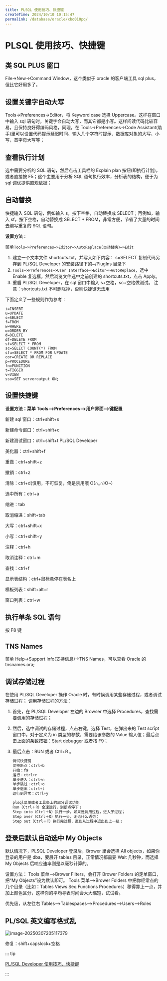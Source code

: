 ```yaml
---
title: PLSQL 使用技巧、快捷键
createTime: 2024/10/10 10:15:47
permalink: /database/oracle/xbo010pq/
---
```


# PLSQL 使用技巧、快捷键

## 类 SQL PLUS 窗口

File->New->Command Window，这个类似于 oracle 的客户端工具 sql plus，但比它好用多了。

## 设置关键字自动大写

Tools->Preferences->Editor，将 Keyword case 选择 Uppercase。这样在窗口中输入 sql 语句时，关键字会自动大写，而其它都是小写。这样阅读代码比较容易，且保持良好得编码风格，同理，在 Tools->Preferences->Code Assistant(助手)里可以设置代码提示延迟时间、输入几个字符时提示、数据库对象的大写、小写，首字母大写等；

## 查看执行计划

选中需要分析的 SQL 语句，然后点击工具栏的 Explain plan 按钮(即执行计划)，或者直接按 F5；这个主要用于分析 SQL 语句执行效率，分析表的结构，便于为 sql 调优提供直观依据；

## 自动替换

快捷输入 SQL 语句，例如输入 s，按下空格，自动替换成 SELECT；再例如，输入 sf，按下空格，自动替换成 SELECT \* FROM，非常方便，节省了大量的时间去编写重复的 SQL 语句。

**设置方法**：

菜单`Tools–>Preferences–>Editor–>AutoReplace(自动替换)–>Edit`

1. 建立一个文本文件 shortcuts.txt，并写入如下内容： s=SELECT 复制代码另存到 PL/SQL Developer 的安装路径下的~/PlugIns 目录下
2. `Tools–>Preferences–>User Interface–>Editor–>AutoReplace`，选中 Enable 复选框，然后浏览文件选中之前创建的 shortcuts.txt，点击 Apply。
3. 重启 PL/SQL Developer，在 sql 窗口中输入 s+空格，sc+空格做测试。 注意：shortcuts.txt 不可删除掉，否则快捷键无法用

下面定义了一些规则作为参考：

```
i=INSERT
u=UPDATE
s=SELECT
f=FROM
w=WHERE
o=ORDER BY
d=DELETE
df=DELETE FROM
sf=SELECT * FROM
sc=SELECT COUNT(*) FROM
sfu=SELECT * FROM FOR UPDATE
cor=CREATE OR REPLACE
p=PROCEDURE
fn=FUNCTION
t=TIGGER
v=VIEW
sso=SET serveroutput ON;
```

## 设置快捷键

**设置方法：菜单 Tools–>Preferences–>用户界面–>键配置**

新建 sql 窗口：ctrl+shift+s

新建命令窗口：ctrl+shift+c

新建测试窗口：ctrl+shift+t PL/SQL Developer

美化器：ctrl+shift+f

重做：ctrl+shift+z

撤销：ctrl+z

清除：ctrl+d(慎用，不可恢复，俺是禁用哦 O(∩_∩)O~)

选中所有：ctrl+a

缩进：tab

取消缩进：shift+tab

大写：ctrl+shift+x

小写：ctrl+shift+y

注释：ctrl+h

取消注释：ctrl+m

查找：ctrl+f

显示表结构：ctrl+鼠标悬停在表名上

模板列表：shift+alt+r

窗口列表：ctrl+w

## 执行单条 SQL 语句

按 F8 键

## TNS Names

菜单 Help->Support Info(支持信息)->TNS Names，可以查看 Oracle 的 tnsnames.ora;

## 调试存储过程

在使用 PL/SQL Developer 操作 Oracle 时，有时候调用某些存储过程，或者调试存储过程； 调用存储过程的方法：

1. 首先，在 PL/SQL Developer 左边的 Browser 中选择 Procedures，查找需要调用的存储过程；

2. 然后，选中调试的存储过程，点击右键，选择 Test，在弹出来的 Test scrīpt 窗口中，对于定义为 in 类型的参数，需要给该参数的 Value 输入值；最后点击上面的条数按钮：Start debugger 或者按 F9；

3. 最后点击：RUN 或者 Ctrl+R 。

   ```sql
   调试快捷键
   切换断点：ctrl+b
   开始：f9
   运行：ctrl+r
   单步进入：ctrl+n
   单步跳过：ctrl+o
   单步退出：ctrl+t
   运行到异常：ctrl+y

   plsql菜单或者工具条上的部分调试功能
   Run（Ctrl＋R）全速运行，到断点停下；
   Step into（Ctrl＋N）执行一步，如果是调用过程，进入子过程；
   Step over（Ctrl＋O）执行一步，无论什么语句；
   Step out（Ctrl＋T）执行完过程，直到从过程中退出到上一级；
   ```

## 登录后默认自动选中 My Objects

默认情况下，PLSQL Developer 登录后，Brower 里会选择 All objects，如果你登录的用户是 dba，要展开 tables 目录，正常情况都需要 Wait 几秒钟，而选择 My Objects 后响应速率则是以毫秒计算的。

设置方法： Tools 菜单–>Brower Filters，会打开 Brower Folders 的定单窗口，把“My Objects”设为默认即可。 Tools 菜单–>Brower Folders 中把你经常点的几个目录（比如：Tables Views Seq Functions Procedures）移得靠上一点，并加上颜色区分，这样你的平均寻表时间会大大缩短，试试看。

优先级，从左往右 Tables–>Tablespaces–>Procedures–>Users–>Roles

## PL/SQL 英文编写格式乱

![image-20250307205117379](https://y.creammint.cn/articles/images/image-20250307205117379.png)

修复：shift+capslock+空格

::: tip

[PL/SQL Developer 使用技巧、快捷键](https://www.cnblogs.com/linjiqin/p/3152538.html)

:::
